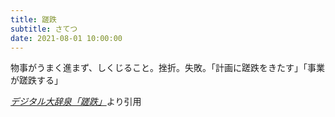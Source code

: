```yaml
---
title: 蹉跌
subtitle: さてつ
date: 2021-08-01 10:00:00
---
```


物事がうまく進まず、しくじること。挫折。失敗。「計画に蹉跌をきたす」「事業が蹉跌する」

<cite>[デジタル大辞泉「蹉跌」](https://dictionary.goo.ne.jp/word/%E8%B9%89%E8%B7%8C/)</cite>より引用